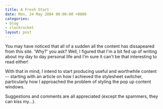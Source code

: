 ```yaml
---
title: A Fresh Start
date: Mon, 24 May 2004 00:00:00 +0000
categories:
- blog
- clockrocket
layout: post
---
```


You may have noticed that all of a sudden all the content has dissapeared from this site.  'Why?' you ask?  Well, I figured that I'm a bit fed up of writing about my day to day personal life and I'm sure it can't be that interesting to read either!  

With that in mind, I intend to start producing useful and worthwhile content -- starting with an article on how I achieved the stylesheet switcher, particularly how I  approached the problem of styling the pop up content windows.

Suggestions and comments are all appreciated (except the spammers, they can kiss my...).



